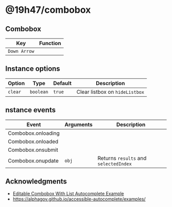# @19h47/combobox

## Combobox

| Key          | Function |
| ------------ | -------- |
| `Down Arrow` |          |

## Instance options

| Option  | Type      | Default | Description                    |
| ------- | --------- | ------- | ------------------------------ |
| `clear` | `boolean` | `true`  | Clear listbox on `hideListbox` |

## nstance events

| Event              | Arguments | Description                           |
| ------------------ | --------- | ------------------------------------- |
| Combobox.onloading |           |                                       |
| Combobox.onloaded  |           |                                       |
| Combobox.onsubmit  |           |                                       |
| Combobox.onupdate  | `obj`     | Returns `results` and `selectedIndex` |

## Acknowledgments

-   [Editable Combobox With List Autocomplete Example](https://www.w3.org/TR/wai-aria-practices-1.2/examples/combobox/combobox-autocomplete-list.html)
-   https://alphagov.github.io/accessible-autocomplete/examples/
